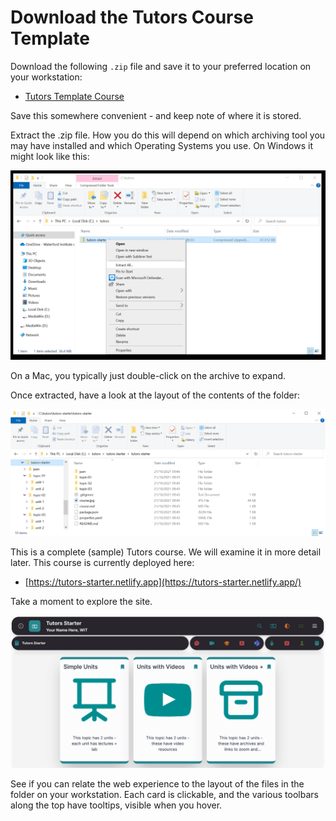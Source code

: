 # Download the Tutors Course Template 

Download the following `.zip` file and save it to your preferred location on your workstation: 


- [Tutors Template Course](https://github.com/tutors-sdk/tutors-starter/releases/tag/V2)


Save this somewhere convenient - and keep note of where it is stored.

Extract the .zip file. How you do this will depend on which archiving tool you may have installed and which Operating Systems you use. On Windows it might look like this:

![Extract Here](img/01x.png)

On a Mac, you typically just double-click on the archive to expand.

Once extracted, have a look at the layout of the contents of the folder:

![](img/03x.png)

This is a complete (sample) Tutors course. We will examine it in more detail later. This course is currently deployed here:

- [https://tutors-starter.netlify.app](https://tutors-starter.netlify.app/)

Take a moment to explore the site. 

![](img/04x.png)

See if you can relate the web experience to the layout of the files in the folder on your workstation. Each card is clickable, and the various toolbars along the top have tooltips, visible when you hover.

